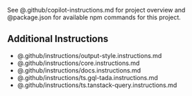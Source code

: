See @.github/copilot-instructions.md for project overview and @package.json for available npm commands for this project.

## Additional Instructions

- @.github/instructions/output-style.instructions.md
- @.github/instructions/core.instructions.md
- @.github/instructions/docs.instructions.md
- @.github/instructions/ts.gql-tada.instructions.md
- @.github/instructions/ts.tanstack-query.instructions.md
